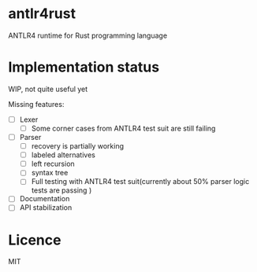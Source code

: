 # antlr4rust
ANTLR4 runtime for Rust programming language 

# Implementation status

WIP, not quite useful yet

Missing features:
- [ ] Lexer
  - [ ] Some corner cases from ANTLR4 test suit are still failing
- [ ] Parser
  - [ ] recovery is partially working
  - [ ] labeled alternatives
  - [ ] left recursion
  - [ ] syntax tree
  - [ ] Full testing with ANTLR4 test suit(currently about 50% parser logic tests are passing )
- [ ] Documentation
- [ ] API stabilization 

# Licence

MIT 
